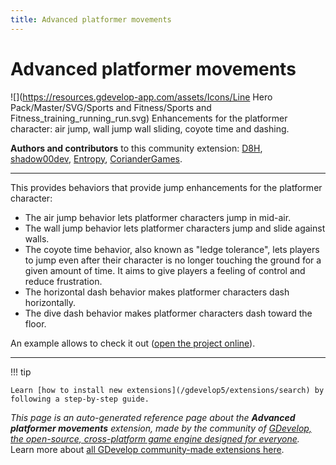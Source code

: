 ```yaml
---
title: Advanced platformer movements
---
```

# Advanced platformer movements

![](https://resources.gdevelop-app.com/assets/Icons/Line Hero Pack/Master/SVG/Sports and Fitness/Sports and Fitness_training_running_run.svg)
Enhancements for the platformer character: air jump, wall jump wall sliding, coyote time and dashing.

**Authors and contributors** to this community extension: [D8H](https://gd.games/D8H), [shadow00dev](https://gd.games/shadow00dev), [Entropy](https://gd.games/Entropy), [CorianderGames](https://gd.games/CorianderGames).

---

This provides behaviors that provide jump enhancements for the platformer character:

* The air jump behavior lets platformer characters jump in mid-air.
* The wall jump behavior lets platformer characters jump and slide against walls.
* The coyote time behavior, also known as "ledge tolerance", lets players to jump even after their character is no longer touching the ground for a given amount of time. It aims to give players a feeling of control and reduce frustration.
* The horizontal dash behavior makes platformer characters dash horizontally.
* The dive dash behavior makes platformer characters dash toward the floor.

An example allows to check it out ([open the project online](https://editor.gdevelop.io/?project=example://platformer-moves)).

---

!!! tip

    Learn [how to install new extensions](/gdevelop5/extensions/search) by following a step-by-step guide.

*This page is an auto-generated reference page about the **Advanced platformer movements** extension, made by the community of [GDevelop, the open-source, cross-platform game engine designed for everyone](https://gdevelop.io/).* Learn more about [all GDevelop community-made extensions here](/gdevelop5/extensions).
